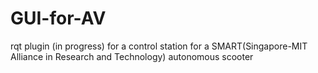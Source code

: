 # GUI-for-AV
rqt plugin (in progress) for a control station for a SMART(Singapore-MIT Alliance in Research and Technology) autonomous scooter 

